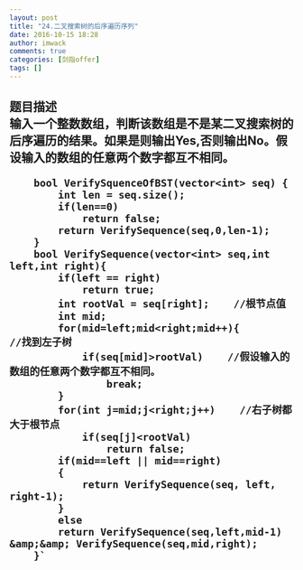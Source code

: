 ```yaml
---
layout: post
title: "24.二叉搜索树的后序遍历序列"
date: 2016-10-15 18:28
author: imwack
comments: true
categories: [剑指offer]
tags: []
---
```

<h2 class="subject-item-title">题目描述


<div class="subject-question">输入一个整数数组，判断该数组是不是某二叉搜索树的后序遍历的结果。如果是则输出Yes,否则输出No。假设输入的数组的任意两个数字都互不相同。</div>



        bool VerifySquenceOfBST(vector<int> seq) {
            int len = seq.size();
            if(len==0)
                return false;
            return VerifySequence(seq,0,len-1);
        }
        bool VerifySequence(vector<int> seq,int left,int right){
            if(left == right)
                return true;
            int rootVal = seq[right];    //根节点值
            int mid;            
            for(mid=left;mid<right;mid++){        //找到左子树
                if(seq[mid]>rootVal)    //假设输入的数组的任意两个数字都互不相同。
                    break;
            }
            for(int j=mid;j<right;j++)    //右子树都大于根节点
                if(seq[j]<rootVal)
                    return false;
            if(mid==left || mid==right)
            {
                return VerifySequence(seq, left, right-1);
            }
            else
            return VerifySequence(seq,left,mid-1) &amp;&amp; VerifySequence(seq,mid,right);    
        }`

&nbsp;

</div>
